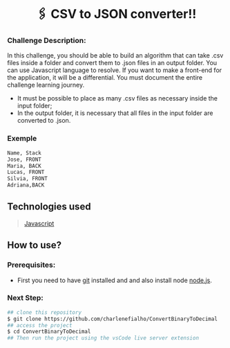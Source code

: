 <h1 align="center">🖇️ CSV to JSON converter!!  </h1>

 ### Challenge Description:

In this challenge, you should be able to build an algorithm that can take .csv files inside a folder and convert them to .json files in an output folder. You can use Javascript language to resolve. If you want to make a front-end for the application, it will be a differential. You must document the entire challenge learning journey.
- It must be possible to place as many .csv files as necessary inside the input folder;
- In the output folder, it is necessary that all files in the input folder are converted to .json.
### Exemple 
```bash
Name, Stack
Jose, FRONT
Maria, BACK
Lucas, FRONT
Silvia, FRONT
Adriana,BACK
```
## Technologies used ##
> [Javascript](https://developer.mozilla.org/en-US/docs/Web/JavaScript)

## How to use? ##
### Prerequisites:
- First you need to have [git](https://git-scm.com) installed and 
and also install node [node.js](https://nodejs.org/en).
### Next Step:
```bash
## clone this repository
$ git clone https://github.com/charlenefialho/ConvertBinaryToDecimal
## access the project
$ cd ConvertBinaryToDecimal
## Then run the project using the vsCode live server extension



```



 
